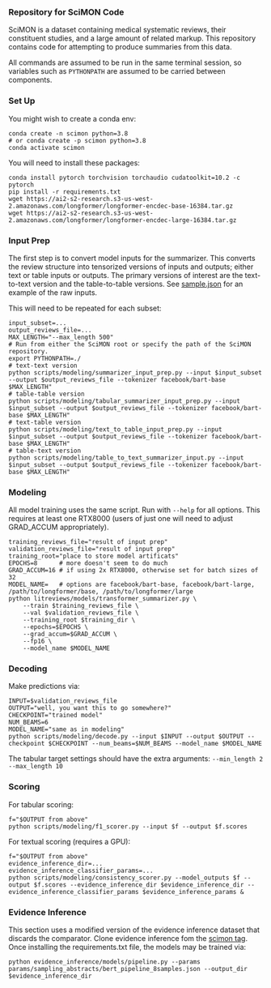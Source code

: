 ### Repository for SciMON Code

SciMON is a dataset containing medical systematic reviews, their constituent studies, and a large amount of related markup. This repository contains code for attempting to produce summaries from this data.

All commands are assumed to be run in the same terminal session, so variables such as `PYTHONPATH` are assumed to be carried between components.

### Set Up

You might wish to create a conda env:
```
conda create -n scimon python=3.8
# or conda create -p scimon python=3.8
conda activate scimon
```

You will need to install these packages:
```
conda install pytorch torchvision torchaudio cudatoolkit=10.2 -c pytorch
pip install -r requirements.txt
wget https://ai2-s2-research.s3-us-west-2.amazonaws.com/longformer/longformer-encdec-base-16384.tar.gz
wget https://ai2-s2-research.s3-us-west-2.amazonaws.com/longformer/longformer-encdec-large-16384.tar.gz
```

### Input Prep

The first step is to convert model inputs for the summarizer. This converts the review structure into tensorized versions of inputs and outputs; either text or table inputs or outputs. The primary versions of interest are the text-to-text version and the table-to-table versions. See [sample.json](sample.json) for an example of the raw inputs.

This will need to be repeated for each subset:
```
input_subset=...
output_reviews_file=...
MAX_LENGTH="--max_length 500"
# Run from either the SciMON root or specify the path of the SciMON repository.
export PYTHONPATH=./
# text-text version
python scripts/modeling/summarizer_input_prep.py --input $input_subset --output $output_reviews_file --tokenizer facebook/bart-base $MAX_LENGTH"
# table-table version
python scripts/modeling/tabular_summarizer_input_prep.py --input $input_subset --output $output_reviews_file --tokenizer facebook/bart-base $MAX_LENGTH"
# text-table version
python scripts/modeling/text_to_table_input_prep.py --input $input_subset --output $output_reviews_file --tokenizer facebook/bart-base $MAX_LENGTH"
# table-text version
python scripts/modeling/table_to_text_summarizer_input.py --input $input_subset --output $output_reviews_file --tokenizer facebook/bart-base $MAX_LENGTH"
```

### Modeling

All model training uses the same script. Run with `--help` for all options. This requires at least one RTX8000 (users of just one will need to adjust GRAD_ACCUM appropriately).
```
training_reviews_file="result of input prep"
validation_reviews_file="result of input prep"
training_root="place to store model artificats"
EPOCHS=8      # more doesn't seem to do much
GRAD_ACCUM=16 # if using 2x RTX8000, otherwise set for batch sizes of 32
MODEL_NAME=   # options are facebook/bart-base, facebook/bart-large, /path/to/longformer/base, /path/to/longformer/large
python litreviews/models/transformer_summarizer.py \
    --train $training_reviews_file \
    --val $validation_reviews_file \
    --training_root $training_dir \
    --epochs=$EPOCHS \
    --grad_accum=$GRAD_ACCUM \
    --fp16 \
    --model_name $MODEL_NAME
```

### Decoding

Make predictions via:
```
INPUT=$validation_reviews_file
OUTPUT="well, you want this to go somewhere?"
CHECKPOINT="trained model"
NUM_BEAMS=6
MODEL_NAME="same as in modeling"
python scripts/modeling/decode.py --input $INPUT --output $OUTPUT --checkpoint $CHECKPOINT --num_beams=$NUM_BEAMS --model_name $MODEL_NAME
```

The tabular target settings should have the extra arguments: `--min_length 2 --max_length 10`

### Scoring

For tabular scoring:
```
f="$OUTPUT from above"
python scripts/modeling/f1_scorer.py --input $f --output $f.scores
```

For textual scoring (requires a GPU):
```
f="$OUTPUT from above"
evidence_inference_dir=...
evidence_inference_classifier_params=...
python scripts/modeling/consistency_scorer.py --model_outputs $f --output $f.scores --evidence_inference_dir $evidence_inference_dir --evidence_inference_classifier_params $evidence_inference_params &
```

### Evidence Inference

This section uses a modified version of the evidence inference dataset that discards the comparator. Clone evidence inference fom the [scimon tag](https://github.com/jayded/evidence-inference/releases/tag/scimon). Once installing the requirements.txt file, the models may be trained via:
```
python evidence_inference/models/pipeline.py --params params/sampling_abstracts/bert_pipeline_8samples.json --output_dir $evidence_inference_dir
```
